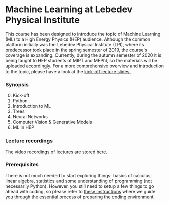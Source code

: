 # Machine Learning at Lebedev Physical Institute

This course has been designed to introduce the topic of Machine Learning (ML) to a High Energy Physics (HEP) audience. Although the common platform initially was the Lebedev Physical Institute (LPI), where its predecessor took place in the spring semester of 2019, the course's coverage is expanding. Currently, during the autumn semester of 2020 it is being taught to HEP students of MIPT and MEPhI, so the materials will be uploaded accordingly. For a more comprehensive overview and introduction to the topic, please have a look at the [kick-off lecture slides.](https://github.com/ml-lpi/ml-lpi/blob/master/Kick-off/Kick_off_lecture.pdf)

### Synopsis
0.  Kick-off
1.  Python
2.  Introduction to ML
3.  Trees
4.  Neural Networks
5.  Computer Vision & Generative Models
6.  ML in HEP

### Lecture recordings
The video recordings of lectures are stored [here.](https://drive.google.com/file/d/1QuuOI90HoC299y6wI4VBgcvfLFjlhCgp/view?usp=sharing) 

### Prerequisites
There is not much needed to start exploring things: basics of calculus, linear algebra, statistics and some understanding of programming (not necessarily Python). However, you still need to setup a few things to go ahead with coding, so please refer to [these instructions](https://www.notion.so/Getting-started-5c28a72ae7c84828a916d2644d084176) where we guide you through the essential process of preparing the coding environment. 
